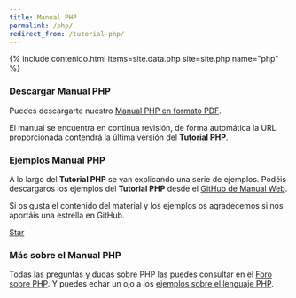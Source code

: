 ```yaml
---
title: Manual PHP
permalink: /php/
redirect_from: /tutorial-php/
---
```


{% include contenido.html items=site.data.php site=site.php name="php" %}


### Descargar Manual PHP

Puedes descargarte nuestro [Manual PHP en formato PDF][TutorialPHPPDF].

El manual se encuentra en continua revisión, de forma automática la URL proporcionada contendrá la última versión del **Tutorial PHP**.

### Ejemplos Manual PHP

A lo largo del **Tutorial PHP** se van explicando una serie de ejemplos. Podéis descargaros los ejemplos del **Tutorial PHP** desde el [GitHub de Manual Web][GitPHP].

Si os gusta el contenido del material y los ejemplos os agradecemos si nos aportáis una estrella en GitHub.

<a class="github-button" href="https://github.com/manualweb/manualweb" data-icon="octicon-star" data-style="mega" aria-label="Star manualweb/manualweb on GitHub">Star</a>

### Más sobre el Manual PHP

Todas las preguntas y dudas sobre PHP las puedes consultar en el [Foro sobre PHP][ForoPHP]. Y puedes echar un ojo a los [ejemplos sobre el lenguaje PHP][EjemplosPHP].

<script id="github-bjs" src="https://buttons.github.io/buttons.js" async="" defer="defer"></script>


[TutorialPHP]: {{site.baseurl}}/php/
[TutorialPHPPDF]: https://gitprint.com/victorcuervo/manualweb/blob/master/php/pdf/tutorial-php-pdf.md
[GitPHP]: https://github.com/manualweb/manual-mongodb
[ForoPHP]: http://dudasprogramacion.com/php
[EjemplosPHP]: http://lineadecodigo.com/categoria/php/
